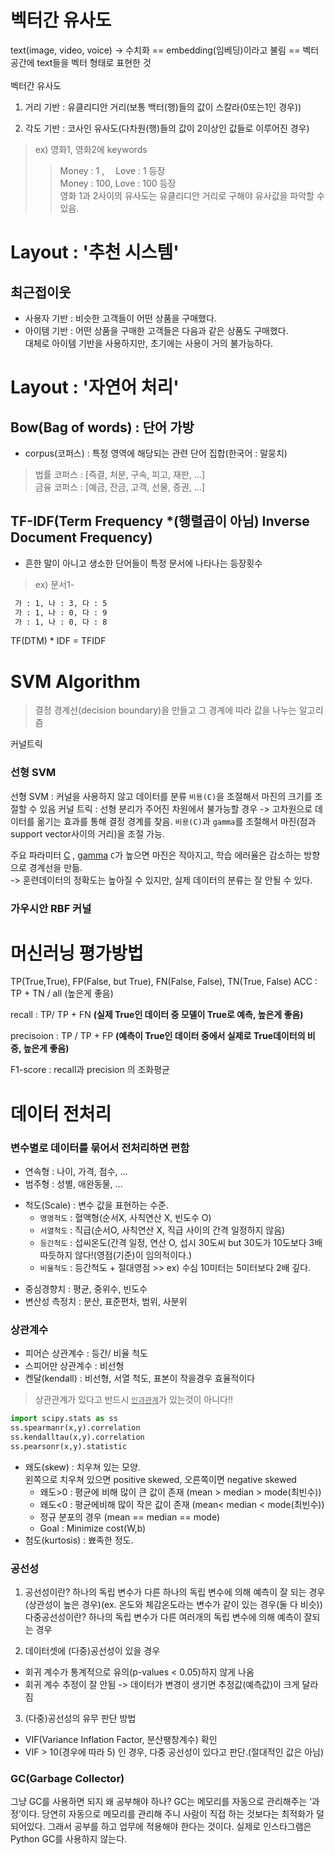 # 벡터간 유사도
text(image, video, voice) -> 수치화 == embedding(임베딩)이라고 불림
== 벡터공간에 text들을 벡터 형태로 표현한 것
<br></br>
벡터간 유사도
1. 거리 기반 : 유클리디안 거리(보통 백터(행)들의 값이 스칼라(0또는1인 경우))

2. 각도 기반 : 코사인 유사도(다차원(행)들의 값이 2이상인 값들로 이루어진 경우)
> ex) 영화1, 영화2에 keywords
>>Money : 1 , 　Love : 1 등장<br>
Money : 100, Love : 100 등장 <br>
영화 1과 2사이의 유사도는 유클리디안 거리로 구해야 유사값을 파악할 수 있음.


# Layout : '추천 시스템'
## 최근접이웃
- 사용자 기반 : 비슷한 고객들이 어떤 상품을 구매했다.
- 아이템 기반 : 어떤 상품을 구매한 고객들은 다음과 같은 상품도 구매했다. <br>
대체로 아이템 기반을 사용하지만, 초기에는 사용이 거의 불가능하다.

# Layout : '자연어 처리'
## Bow(Bag of words) : 단어 가방
- corpus(코퍼스) : 특정 영역에 해당되는 관련 단어 집합(한국어 : 말뭉치)<br>
>법률 코퍼스 : [즉결, 처분, 구속, 피고, 재판, ...]<br>
금융 코퍼스 : [예금, 잔금, 고객, 선물, 증권, ...]

## TF-IDF(Term Frequency *(행렬곱이 아님) Inverse Document Frequency)
- 흔한 말이 아니고 생소한 단어들이 특정 문서에 나타나는 등장횟수
> ex) 문서1-
```markdown
 가 : 1, 나 : 3, 다 : 5
 가 : 1, 나 : 0, 다 : 9
 가 : 1, 나 : 0, 다 : 8
```
TF(DTM) * IDF = TFIDF

# SVM Algorithm

>결정 경계선(decision boundary)을 만들고 그 경계에 따라 값을 나누는 알고리즘

커널트릭
### 선형 SVM
선형 SVM : 커널을 사용하지 않고 데이터를 분류
`비용(C)`을 조절해서 마진의 크기를 조절할 수 있음
커널 트릭 : 선형 분리가 주어진 차원에서 불가능할 경우 -> 고차원으로 데이터를 옮기는 효과를 통해 결정 경계를 찾음.
`비용(C)`과 `gamma`를 조절해서 마진(점과 support vector사이의 거리)을 조절 가능.

주요 파라미터 <u>C</u> , <u>gamma</u>
`C`가 높으면 마진은 작아지고, 학습 에러율은 감소하는 방향으로 경계선을 만듦.<br>
-> 훈련데이터의 정확도는 높아질 수 있지만, 실제 데이터의 분류는 잘 안될 수 있다.

### 가우시안 RBF 커널

# 머신러닝 평가방법
TP(True,True), FP(False, but True), FN(False, False), TN(True, False)
ACC : TP + TN / all (높은게 좋음)  

recall : TP/ TP + FN
**(실제 True인 데이터 중 모델이 True로 예측, 높은게 좋음)**

precisoion : TP / TP + FP
**(예측이 True인 데이터 중에서 실제로 True데이터의 비중, 높은게 좋음)**

F1-score : recall과 precision 의 조화평균

# 데이터 전처리
### 변수별로 데이터를 묶어서 전처리하면 편함 
- 연속형 : 나이, 가격, 점수, ...
- 범주형 : 성별, 애완동물, ...
* 척도(Scale) : 변수 값을 표현하는 수준.
    * `명명척도` : 혈액형(순서X, 사칙연산 X, 빈도수 O)
    * `서열척도` : 직급(순서O, 사칙연산 X, 직급 사이의 간격 일정하지 않음)
    * `등간척도` : 섭씨온도(간격 일정, 연산 O, 섭시 30도씨 but 30도가 10도보다 3배 따듯하지 않다!(영점(기준)이 임의적이다.)
    * `비율척도` : 등간척도 + 절대영점 >> ex) 수심 10미터는 5미터보다 2배 깊다.
- 중심경향치 : 평균, 중위수, 빈도수
- 변산성 측정치 : 분산, 표준편차, 범위, 사분위
### 상관계수 
- 피어슨 상관계수 : 등간/ 비율 척도
- 스피어만 상관계수 : 비선형
- 켄달(kendall) : 비선형, 서열 척도, 표본이 작을경우 효율적이다
> 상관관계가 있다고 반드시 <u>`인과관계`</u>가 있는것이 아니다!!
```python
import scipy.stats as ss
ss.spearmanr(x,y).correlation
ss.kendalltau(x,y).correlation
ss.pearsonr(x,y).statistic
```
- 왜도(skew) : 치우쳐 있는 모양.<br>
왼쪽으로 치우쳐 있으면 positive skewed, 오른쪽이면 negative skewed
    - 왜도>0 : 평균에 비해 많이 큰 값이 존재 (mean > median > mode(최빈수))
    - 왜도<0 : 평균에비해 많이 작은 값이 존재 (mean< median < mode(최빈수))
    - 정규 분포의 경우 (mean == median == mode)
    - Goal : Minimize cost(W,b)
- 첨도(kurtosis) : 뾰족한 정도.<br>
### 공선성
1. 공선성이란? 하나의 독립 변수가 다른 하나의 독립 변수에 의해 예측이 잘 되는 경우(상관성이 높은 경우)(ex. 온도와 체감온도라는 변수가 같이 있는 경우(둘 다 비슷))
다중공선성이란? 하나의 독립 변수가 다른 여러개의 독립 변수에 의해 예측이 잘되는 경우

2. 데이터셋에 (다중)공선성이 있을 경우
- 회귀 계수가 통계적으로 유의(p-values < 0.05)하지 않게 나옴
- 회귀 계수 추정이 잘 안됨 -> 데이터가 변경이 생기면 추정값(예측값)이 크게 달라짐

3. (다중)공선성의 유무 판단 방법
- VIF(Variance Inflation Factor, 분산팽창계수) 확인
- VIF > 10(경우에 따라 5) 인 경우, 다중 공선성이 있다고 판단.(절대적인 값은 아님)

### GC(Garbage Collector)
그냥 GC를 사용하면 되지 왜 공부해야 하나?
GC는 메모리를 자동으로 관리해주는 ‘과정’이다. 당연히 자동으로 메모리를 관리해 주니 사람이 직접 하는 것보다는 최적화가 덜 되어있다. 그래서 공부를 하고 업무에 적용해야 한다는 것이다. 실제로 인스타그램은 Python GC를 사용하지 않는다.
